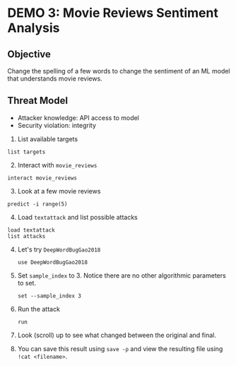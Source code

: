 # DEMO 3: Movie Reviews Sentiment Analysis

## Objective
Change the spelling of a few words to change the sentiment of an ML model that understands movie reviews.

## Threat Model
- Attacker knowledge: API access to model
- Security violation: integrity

1. List available targets
  ```
  list targets
  ```


2. Interact with `movie_reviews`
  ```
  interact movie_reviews
  ```

3. Look at a few movie reviews
  ```
  predict -i range(5)
  ```


4. Load `textattack` and list possible attacks
  ```
  load textattack
  list attacks
  ```


4. Let's try `DeepWordBugGao2018`
   ```
   use DeepWordBugGao2018
   ```

5. Set `sample_index` to 3.  Notice there are no other algorithmic parameters to set.
   ```
   set --sample_index 3
   ```

6. Run the attack
   ```
   run
   ```

7. Look (scroll) up to see what changed between the original and final.

8. You can save this result using
   `save -p`
   and view the resulting file using `!cat <filename>`.
